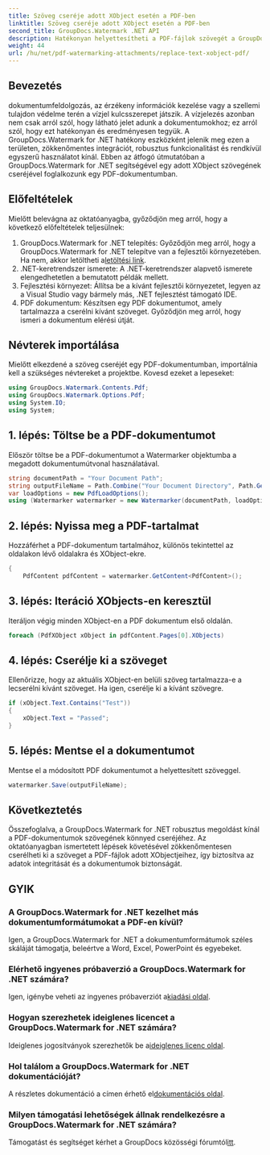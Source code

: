 ```yaml
---
title: Szöveg cseréje adott XObject esetén a PDF-ben
linktitle: Szöveg cseréje adott XObject esetén a PDF-ben
second_title: GroupDocs.Watermark .NET API
description: Hatékonyan helyettesítheti a PDF-fájlok szövegét a GroupDocs.Watermark for .NET segítségével. Zökkenőmentesen integrálja a vízjelet .NET-alkalmazásaiba.
weight: 44
url: /hu/net/pdf-watermarking-attachments/replace-text-xobject-pdf/
---
```

## Bevezetés
dokumentumfeldolgozás, az érzékeny információk kezelése vagy a szellemi tulajdon védelme terén a vízjel kulcsszerepet játszik. A vízjelezés azonban nem csak arról szól, hogy látható jelet adunk a dokumentumokhoz; ez arról szól, hogy ezt hatékonyan és eredményesen tegyük. A GroupDocs.Watermark for .NET hatékony eszközként jelenik meg ezen a területen, zökkenőmentes integrációt, robusztus funkcionalitást és rendkívül egyszerű használatot kínál. Ebben az átfogó útmutatóban a GroupDocs.Watermark for .NET segítségével egy adott XObject szövegének cseréjével foglalkozunk egy PDF-dokumentumban.
## Előfeltételek
Mielőtt belevágna az oktatóanyagba, győződjön meg arról, hogy a következő előfeltételek teljesülnek:
1.  GroupDocs.Watermark for .NET telepítés: Győződjön meg arról, hogy a GroupDocs.Watermark for .NET telepítve van a fejlesztői környezetében. Ha nem, akkor letöltheti a[letöltési link](https://releases.groupdocs.com/Watermark/net/).
2. .NET-keretrendszer ismerete: A .NET-keretrendszer alapvető ismerete elengedhetetlen a bemutatott példák mellett.
3. Fejlesztési környezet: Állítsa be a kívánt fejlesztői környezetet, legyen az a Visual Studio vagy bármely más, .NET fejlesztést támogató IDE.
4. PDF dokumentum: Készítsen egy PDF dokumentumot, amely tartalmazza a cserélni kívánt szöveget. Győződjön meg arról, hogy ismeri a dokumentum elérési útját.

## Névterek importálása
Mielőtt elkezdené a szöveg cseréjét egy PDF-dokumentumban, importálnia kell a szükséges névtereket a projektbe. Kovesd ezeket a lepeseket:

```csharp
using GroupDocs.Watermark.Contents.Pdf;
using GroupDocs.Watermark.Options.Pdf;
using System.IO;
using System;
```
## 1. lépés: Töltse be a PDF-dokumentumot
Először töltse be a PDF-dokumentumot a Watermarker objektumba a megadott dokumentumútvonal használatával.
```csharp
string documentPath = "Your Document Path";
string outputFileName = Path.Combine("Your Document Directory", Path.GetFileName(documentPath));
var loadOptions = new PdfLoadOptions();
using (Watermarker watermarker = new Watermarker(documentPath, loadOptions))
```
## 2. lépés: Nyissa meg a PDF-tartalmat
Hozzáférhet a PDF-dokumentum tartalmához, különös tekintettel az oldalakon lévő oldalakra és XObject-ekre.
```csharp
{
    PdfContent pdfContent = watermarker.GetContent<PdfContent>();
```
## 3. lépés: Iteráció XObjects-en keresztül
Iteráljon végig minden XObject-en a PDF dokumentum első oldalán.
```csharp
foreach (PdfXObject xObject in pdfContent.Pages[0].XObjects)
```
## 4. lépés: Cserélje ki a szöveget
Ellenőrizze, hogy az aktuális XObject-en belüli szöveg tartalmazza-e a lecserélni kívánt szöveget. Ha igen, cserélje ki a kívánt szövegre.
```csharp
if (xObject.Text.Contains("Test"))
{
    xObject.Text = "Passed";
}
```
## 5. lépés: Mentse el a dokumentumot
Mentse el a módosított PDF dokumentumot a helyettesített szöveggel.
```csharp
watermarker.Save(outputFileName);
```

## Következtetés
Összefoglalva, a GroupDocs.Watermark for .NET robusztus megoldást kínál a PDF-dokumentumok szövegének könnyed cseréjéhez. Az oktatóanyagban ismertetett lépések követésével zökkenőmentesen cserélheti ki a szöveget a PDF-fájlok adott XObjectjeihez, így biztosítva az adatok integritását és a dokumentumok biztonságát.
## GYIK
### A GroupDocs.Watermark for .NET kezelhet más dokumentumformátumokat a PDF-en kívül?
Igen, a GroupDocs.Watermark for .NET a dokumentumformátumok széles skáláját támogatja, beleértve a Word, Excel, PowerPoint és egyebeket.
### Elérhető ingyenes próbaverzió a GroupDocs.Watermark for .NET számára?
 Igen, igénybe veheti az ingyenes próbaverziót a[kiadási oldal](https://releases.groupdocs.com/).
### Hogyan szerezhetek ideiglenes licencet a GroupDocs.Watermark for .NET számára?
 Ideiglenes jogosítványok szerezhetők be a[ideiglenes licenc oldal](https://purchase.groupdocs.com/temporary-license/).
### Hol találom a GroupDocs.Watermark for .NET dokumentációját?
 A részletes dokumentáció a címen érhető el[dokumentációs oldal](https://tutorials.groupdocs.com/Watermark/net/).
### Milyen támogatási lehetőségek állnak rendelkezésre a GroupDocs.Watermark for .NET számára?
 Támogatást és segítséget kérhet a GroupDocs közösségi fórumtól[itt](https://forum.groupdocs.com/c/watermark/19).